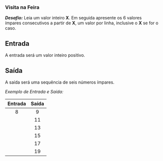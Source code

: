 ### **Visita na Feira**

***Desafio:***
  Leia um valor inteiro **X**. Em seguida apresente os 6 valores ímpares consecutivos a partir de **X**, um valor por linha, inclusive o **X** se for o caso.

## Entrada

A entrada será um valor inteiro positivo.

## Saída

A saída será uma sequência de seis números ímpares.

*Exemplo de Entrada e Saída:*

| Entrada | Saída |
| :-----: | :---: |
|    8    |   9   |
|         |  11   |
|         |  13   |
|         |  15   |
|         |  17   |
|         |  19   |

